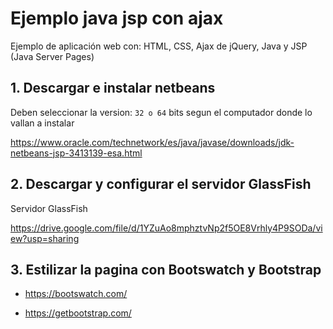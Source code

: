 # Ejemplo java jsp con ajax

Ejemplo de aplicación web con: HTML, CSS, Ajax de jQuery, Java y JSP (Java Server Pages)


## 1. Descargar e instalar netbeans

  Deben seleccionar la version: `32 o 64` bits segun el computador donde lo vallan a instalar

  https://www.oracle.com/technetwork/es/java/javase/downloads/jdk-netbeans-jsp-3413139-esa.html


## 2. Descargar y configurar el servidor GlassFish

  Servidor GlassFish

  https://drive.google.com/file/d/1YZuAo8mphztvNp2f5OE8Vrhly4P9SODa/view?usp=sharing


## 3. Estilizar la pagina con Bootswatch y Bootstrap

  * https://bootswatch.com/

  * https://getbootstrap.com/
